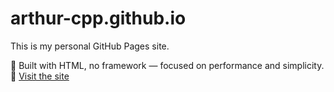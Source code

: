 # arthur-cpp.github.io

This is my personal GitHub Pages site.  

🧠 Built with HTML, no framework — focused on performance and simplicity.
🔗 [Visit the site](https://arthur-cpp.github.io)
